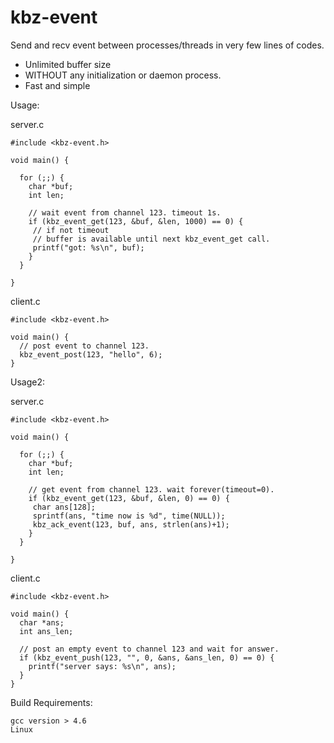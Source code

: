 kbz-event
=========

Send and recv event between processes/threads in very few lines of codes.

  * Unlimited buffer size 
  * WITHOUT any initialization or daemon process.
  * Fast and simple

Usage:

server.c

    #include <kbz-event.h>
    
    void main() {
      
      for (;;) {
        char *buf;
        int len;
        
        // wait event from channel 123. timeout 1s.
        if (kbz_event_get(123, &buf, &len, 1000) == 0) {
         // if not timeout
         // buffer is available until next kbz_event_get call.
         printf("got: %s\n", buf);
        }
      }
      
    }

client.c

    #include <kbz-event.h>
    
    void main() {
      // post event to channel 123.
      kbz_event_post(123, "hello", 6);
    }

Usage2:

server.c

    #include <kbz-event.h>
    
    void main() {
      
      for (;;) {
        char *buf;
        int len;
        
        // get event from channel 123. wait forever(timeout=0).
        if (kbz_event_get(123, &buf, &len, 0) == 0) {
         char ans[128];
         sprintf(ans, "time now is %d", time(NULL));
         kbz_ack_event(123, buf, ans, strlen(ans)+1);
        }
      }
      
    }
  
client.c

    #include <kbz-event.h>
    
    void main() {
      char *ans;
      int ans_len;
      
      // post an empty event to channel 123 and wait for answer.
      if (kbz_event_push(123, "", 0, &ans, &ans_len, 0) == 0) {
        printf("server says: %s\n", ans);
      }
    }


Build Requirements:

    gcc version > 4.6
    Linux
    

